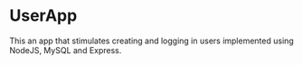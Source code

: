# UserApp
This an app that stimulates creating and logging in users implemented using NodeJS, MySQL and Express. 
